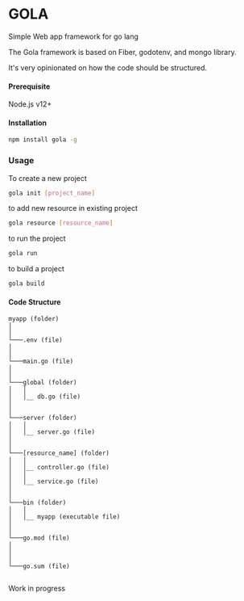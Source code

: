 # GOLA

Simple Web app framework for go lang

The Gola framework is based on Fiber, godotenv, and mongo library.

It's very opinionated on how the code should be structured.

#### Prerequisite

Node.js v12+


#### Installation

```bash
npm install gola -g
```

### Usage 
To create a new project
```bash
gola init [project_name]
```

to add new resource in existing project

```bash
gola resource [resource_name]
```

to run the project

```bash
gola run
```

to build a project
```bash
gola build
```


#### Code Structure

```
myapp (folder)
│
│
└───.env (file)
│
│
└───main.go (file)
│
│ 
└───global (folder)
│   │
│   │__ db.go (file)
│    
│
└───server (folder)
│   │
│   │__ server.go (file)
│
│
└───[resource_name] (folder)
│   │
│   │__ controller.go (file)
│   │
│   │__ service.go (file)
│
│
└───bin (folder)
│   │
│   │__ myapp (executable file)
│  
│
└───go.mod (file)
│  
│
│
└───go.sum (file) 


```


Work in progress
